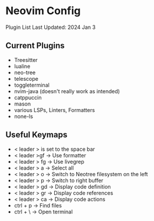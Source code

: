 # Neovim Config

Plugin List Last Updated: 2024 Jan 3

## Current Plugins
* Treesitter
* lualine
* neo-tree
* telescope
* toggleterminal
* nvim-java (doesn't really work as intended)
* catppuccin
* mason
* various LSPs, Linters, Formatters
* none-ls

## Useful Keymaps
* < leader > is set to the space bar
* < leader >gf -> Use formatter
* < leader > fg -> Use livegrep
* < leader > a -> Select all
* < leader > o -> Switch to Neotree filesystem on the left
* < leader > p -> Switch to right buffer
* < leader > gd -> Display code definition
* < leader > gr -> Display code references
* < leader > ca -> Display code actions
* ctrl + p -> Find files
* ctrl + \ -> Open terminal
  
